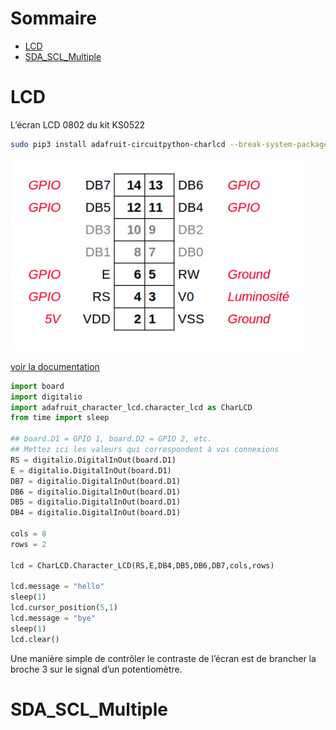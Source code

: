 #  Sommaire
*  [LCD](#LCD)
*  [SDA_SCL_Multiple](#SDA_SCL_Multiple)


# LCD
L’écran LCD 0802 du kit KS0522



```bash
sudo pip3 install adafruit-circuitpython-charlcd --break-system-packages
```

![pin correspondance](./images/lcd_gpio.png)



[voir la documentation](https://docs.circuitpython.org/projects/charlcd/en/latest/index.html)

```python
import board
import digitalio
import adafruit_character_lcd.character_lcd as CharLCD
from time import sleep

## board.D1 = GPIO 1, board.D2 = GPIO 2, etc.
## Mettez ici les valeurs qui correspondent à vos connexions
RS = digitalio.DigitalInOut(board.D1)
E = digitalio.DigitalInOut(board.D1)
DB7 = digitalio.DigitalInOut(board.D1)
DB6 = digitalio.DigitalInOut(board.D1)
DB5 = digitalio.DigitalInOut(board.D1)
DB4 = digitalio.DigitalInOut(board.D1)

cols = 8
rows = 2

lcd = CharLCD.Character_LCD(RS,E,DB4,DB5,DB6,DB7,cols,rows)

lcd.message = "hello"
sleep(1)
lcd.cursor_position(5,1)
lcd.message = "bye"
sleep(1)
lcd.clear()

```

Une manière simple de contrôler le contraste de l’écran est de brancher la broche 3 sur le signal d’un potentiomètre.

# SDA_SCL_Multiple

